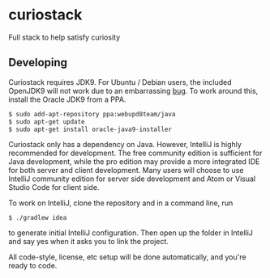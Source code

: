 # curiostack
Full stack to help satisfy curiosity

## Developing

Curiostack requires JDK9. For Ubuntu / Debian users, the included OpenJDK9 will not work due to an
embarrassing [bug](https://bugs.launchpad.net/ubuntu/+source/openjdk-9/+bug/1727002). To work around
this, install the Oracle JDK9 from a PPA.

```bash
$ sudo add-apt-repository ppa:webupd8team/java
$ sudo apt-get update
$ sudo apt-get install oracle-java9-installer
```

Curiostack only has a dependency on Java. However, IntelliJ is highly recommended for development.
The free community edition is sufficient for Java development, while the pro edition may provide a
more integrated IDE for both server and client development. Many users will choose to use IntelliJ
community edition for server side development and Atom or Visual Studio Code for client side.

To work on IntelliJ, clone the repository and in a command line, run

```
$ ./gradlew idea
```

to generate initial IntelliJ configuration. Then open up the folder in IntelliJ and say yes when it
asks you to link the project.

All code-style, license, etc setup will be done automatically, and you're ready to code.
